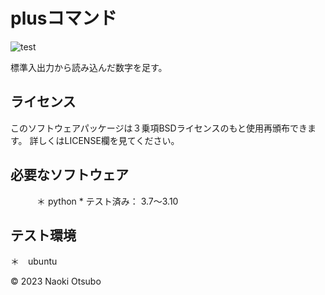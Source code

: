 # plusコマンド

![test](https://github.com/naoki0101/robosys2023/actions/workflows/test.yml/badge.svg)

 標準入出力から読み込んだ数字を足す。


## ライセンス
このソフトウェアパッケージは３乗項BSDライセンスのもと使用再頒布できます。
詳しくはLICENSE欄を見てください。

## 必要なソフトウェア
　　　＊ python
          * テスト済み： 3.7～3.10

## テスト環境
＊　ubuntu

© 2023 Naoki Otsubo
